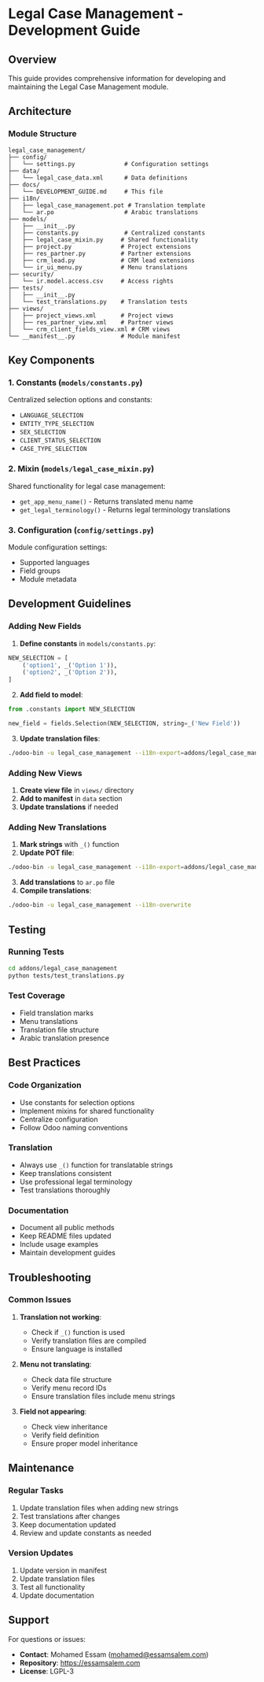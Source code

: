 # Legal Case Management - Development Guide

## Overview

This guide provides comprehensive information for developing and maintaining the Legal Case Management module.

## Architecture

### Module Structure
```
legal_case_management/
├── config/
│   └── settings.py              # Configuration settings
├── data/
│   └── legal_case_data.xml      # Data definitions
├── docs/
│   └── DEVELOPMENT_GUIDE.md     # This file
├── i18n/
│   ├── legal_case_management.pot # Translation template
│   └── ar.po                    # Arabic translations
├── models/
│   ├── __init__.py
│   ├── constants.py             # Centralized constants
│   ├── legal_case_mixin.py     # Shared functionality
│   ├── project.py              # Project extensions
│   ├── res_partner.py          # Partner extensions
│   ├── crm_lead.py             # CRM lead extensions
│   └── ir_ui_menu.py           # Menu translations
├── security/
│   └── ir.model.access.csv     # Access rights
├── tests/
│   ├── __init__.py
│   └── test_translations.py    # Translation tests
├── views/
│   ├── project_views.xml       # Project views
│   ├── res_partner_view.xml    # Partner views
│   └── crm_client_fields_view.xml # CRM views
└── __manifest__.py             # Module manifest
```

## Key Components

### 1. Constants (`models/constants.py`)
Centralized selection options and constants:
- `LANGUAGE_SELECTION`
- `ENTITY_TYPE_SELECTION`
- `SEX_SELECTION`
- `CLIENT_STATUS_SELECTION`
- `CASE_TYPE_SELECTION`

### 2. Mixin (`models/legal_case_mixin.py`)
Shared functionality for legal case management:
- `get_app_menu_name()` - Returns translated menu name
- `get_legal_terminology()` - Returns legal terminology translations

### 3. Configuration (`config/settings.py`)
Module configuration settings:
- Supported languages
- Field groups
- Module metadata

## Development Guidelines

### Adding New Fields

1. **Define constants** in `models/constants.py`:
```python
NEW_SELECTION = [
    ('option1', _('Option 1')),
    ('option2', _('Option 2')),
]
```

2. **Add field to model**:
```python
from .constants import NEW_SELECTION

new_field = fields.Selection(NEW_SELECTION, string=_('New Field'))
```

3. **Update translation files**:
```bash
./odoo-bin -u legal_case_management --i18n-export=addons/legal_case_management/i18n/legal_case_management.pot
```

### Adding New Views

1. **Create view file** in `views/` directory
2. **Add to manifest** in `data` section
3. **Update translations** if needed

### Adding New Translations

1. **Mark strings** with `_()` function
2. **Update POT file**:
```bash
./odoo-bin -u legal_case_management --i18n-export=addons/legal_case_management/i18n/legal_case_management.pot
```
3. **Add translations** to `ar.po` file
4. **Compile translations**:
```bash
./odoo-bin -u legal_case_management --i18n-overwrite
```

## Testing

### Running Tests
```bash
cd addons/legal_case_management
python tests/test_translations.py
```

### Test Coverage
- Field translation marks
- Menu translations
- Translation file structure
- Arabic translation presence

## Best Practices

### Code Organization
- Use constants for selection options
- Implement mixins for shared functionality
- Centralize configuration
- Follow Odoo naming conventions

### Translation
- Always use `_()` function for translatable strings
- Keep translations consistent
- Use professional legal terminology
- Test translations thoroughly

### Documentation
- Document all public methods
- Keep README files updated
- Include usage examples
- Maintain development guides

## Troubleshooting

### Common Issues

1. **Translation not working**:
   - Check if `_()` function is used
   - Verify translation files are compiled
   - Ensure language is installed

2. **Menu not translating**:
   - Check data file structure
   - Verify menu record IDs
   - Ensure translation files include menu strings

3. **Field not appearing**:
   - Check view inheritance
   - Verify field definition
   - Ensure proper model inheritance

## Maintenance

### Regular Tasks
1. Update translation files when adding new strings
2. Test translations after changes
3. Keep documentation updated
4. Review and update constants as needed

### Version Updates
1. Update version in manifest
2. Update translation files
3. Test all functionality
4. Update documentation

## Support

For questions or issues:
- **Contact**: Mohamed Essam (mohamed@essamsalem.com)
- **Repository**: https://essamsalem.com
- **License**: LGPL-3 